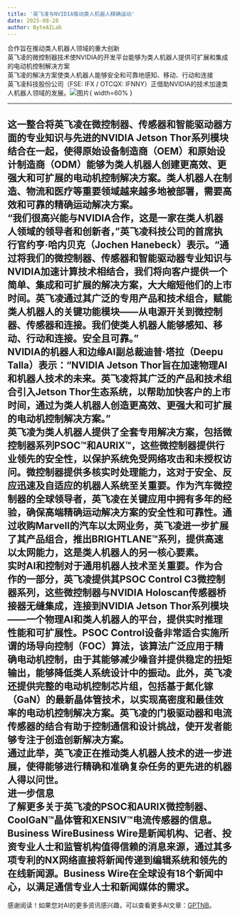 ```yaml
---
title: '英飞凌与NVIDIA推动类人机器人精确运动'
date: 2025-08-28
author: ByteAILab
---
```


合作旨在推动类人机器人领域的重大创新  
英飞凌的微控制器技术使NVIDIA的开发平台能够为类人机器人提供可扩展和集成的电动机控制解决方案  
英飞凌的解决方案使类人机器人能够安全和可靠地感知、移动、行动和连接  
英飞凌科技股份公司（FSE: IFX / OTCQX: IFNNY）正借助NVIDIA的技术加速类人机器人领域的发展。![图片](https://ai-techpark.com/wp-content/uploads/Infineon.jpg){ width=60% }

---
这一整合将英飞凌在微控制器、传感器和智能驱动器方面的专业知识与先进的NVIDIA Jetson Thor系列模块结合在一起，使得原始设备制造商（OEM）和原始设计制造商（ODM）能够为类人机器人创建更高效、更强大和可扩展的电动机控制解决方案。类人机器人在制造、物流和医疗等重要领域越来越多地被部署，需要高效和可靠的精确运动解决方案。  
“我们很高兴能与NVIDIA合作，这是一家在类人机器人领域的领导者和创新者，”英飞凌科技公司的首席执行官约亨·哈内贝克（Jochen Hanebeck）表示。“通过将我们的微控制器、传感器和智能驱动器专业知识与NVIDIA加速计算技术相结合，我们将向客户提供一个简单、集成和可扩展的解决方案，大大缩短他们的上市时间。英飞凌通过其广泛的专用产品和技术组合，赋能类人机器人的关键功能模块——从电源开关到微控制器、传感器和连接。我们使类人机器人能够感知、移动、行动和连接。安全且可靠。”  
NVIDIA的机器人和边缘AI副总裁迪普·塔拉（Deepu Talla）表示：“NVIDIA Jetson Thor旨在加速物理AI和机器人技术的未来。英飞凌将其广泛的产品和技术组合引入Jetson Thor生态系统，以帮助加快客户的上市时间，通过为类人机器人创造更高效、更强大和可扩展的电动机控制解决方案。”  
英飞凌为类人机器人提供了全套专用解决方案，包括微控制器系列PSOC™和AURIX™，这些微控制器提供行业领先的安全性，以保护系统免受网络攻击和未授权访问。微控制器提供多核实时处理能力，这对于安全、反应迅速及自适应的机器人系统至关重要。作为汽车微控制器的全球领导者，英飞凌在关键应用中拥有多年的经验，确保高端精确运动解决方案的安全性和可靠性。通过收购Marvell的汽车以太网业务，英飞凌进一步扩展了其产品组合，推出BRIGHTLANE™系列，提供高速以太网能力，这是类人机器人的另一核心要素。  
实时AI和控制对于通用机器人技术至关重要。作为合作的一部分，英飞凌提供其PSOC Control C3微控制器系列，这些微控制器与NVIDIA Holoscan传感器桥接器无缝集成，连接到NVIDIA Jetson Thor系列模块——一个物理AI和类人机器人的平台，提供实时推理性能和可扩展性。PSOC Control设备非常适合实施所谓的场导向控制（FOC）算法，该算法广泛应用于精确电动机控制，由于其能够减少噪音并提供稳定的扭矩输出，能够降低类人系统设计中的振动。此外，英飞凌还提供完整的电动机控制芯片组，包括基于氮化镓（GaN）的最新晶体管技术，以实现高密度和最佳效率的电动机控制解决方案。英飞凌的门极驱动器和电流传感器的结合有助于控制通信和设计挑战，使开发者能够专注于创造创新解决方案。  
通过此举，英飞凌正在推动类人机器人技术的进一步进展，使得能够进行精确和准确复杂任务的更先进的机器人得以问世。  
进一步信息  
了解更多关于英飞凌的PSOC和AURIX微控制器、CoolGaN™晶体管和XENSIV™电流传感器的信息。  
Business WireBusiness Wire是新闻机构、记者、投资专业人士和监管机构值得信赖的消息来源，通过其多项专利的NX网络直接将新闻传递到编辑系统和领先的在线新闻源。Business Wire在全球设有18个新闻中心，以满足通信专业人士和新闻媒体的需求。
---
感谢阅读！如果您对AI的更多资讯感兴趣，可以查看更多AI文章：[GPTNB](https://gptnb.com)。